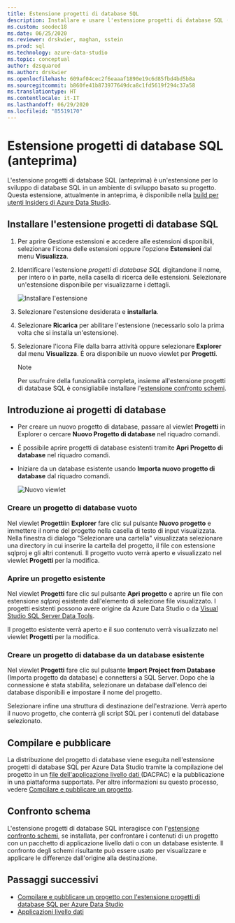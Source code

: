 ```yaml
---
title: Estensione progetti di database SQL
description: Installare e usare l'estensione progetti di database SQL (anteprima) per Azure Data Studio
ms.custom: seodec18
ms.date: 06/25/2020
ms.reviewer: drskwier, maghan, sstein
ms.prod: sql
ms.technology: azure-data-studio
ms.topic: conceptual
author: dzsquared
ms.author: drskwier
ms.openlocfilehash: 609af04cec2f6eaaaf1890e19c6d85fbd4bd5b8a
ms.sourcegitcommit: b860fe41b873977649dca8c1fd5619f294c37a58
ms.translationtype: HT
ms.contentlocale: it-IT
ms.lasthandoff: 06/29/2020
ms.locfileid: "85519170"
---
```

# <a name="sql-database-projects-extension-preview"></a>Estensione progetti di database SQL (anteprima)

L'estensione progetti di database SQL (anteprima) è un'estensione per lo sviluppo di database SQL in un ambiente di sviluppo basato su progetto. Questa estensione, attualmente in anteprima, è disponibile nella [build per utenti Insiders di Azure Data Studio](https://github.com/microsoft/azuredatastudio#try-out-the-latest-insiders-build-from-main).


## <a name="install-the-sql-database-projects-extension"></a>Installare l'estensione progetti di database SQL

1. Per aprire Gestione estensioni e accedere alle estensioni disponibili, selezionare l'icona delle estensioni oppure l'opzione **Estensioni** dal menu **Visualizza**.
2. Identificare l'estensione *progetti di database SQL* digitandone il nome, per intero o in parte, nella casella di ricerca delle estensioni. Selezionare un'estensione disponibile per visualizzarne i dettagli.

   ![Installare l'estensione](media/extensions/sql-database-projects-extension/install-database-projects.png)

3. Selezionare l'estensione desiderata e **installarla**.
4. Selezionare **Ricarica** per abilitare l'estensione (necessario solo la prima volta che si installa un'estensione).
5. Selezionare l'icona File dalla barra attività oppure selezionare **Explorer** dal menu **Visualizza**. È ora disponibile un nuovo viewlet per **Progetti**.

   > [!NOTE]
   > Per usufruire della funzionalità completa, insieme all'estensione progetti di database SQL è consigliabile installare l'[estensione confronto schemi](schema-compare-extension.md).

## <a name="getting-started-with-database-projects"></a>Introduzione ai progetti di database

* Per creare un nuovo progetto di database, passare al viewlet **Progetti** in Explorer o cercare **Nuovo Progetto di database** nel riquadro comandi.
* È possibile aprire progetti di database esistenti tramite **Apri Progetto di database** nel riquadro comandi.
* Iniziare da un database esistente usando **Importa nuovo progetto di database** dal riquadro comandi.

   ![Nuovo viewlet](media/extensions/sql-database-projects-extension/projects-viewlet.png)


### <a name="create-an-empty-database-project"></a>Creare un progetto di database vuoto

 Nel viewlet **Progetti**in **Explorer** fare clic sul pulsante **Nuovo progetto** e immettere il nome del progetto nella casella di testo di input visualizzata.  Nella finestra di dialogo "Selezionare una cartella" visualizzata selezionare una directory in cui inserire la cartella del progetto, il file con estensione sqlproj e gli altri contenuti.
Il progetto vuoto verrà aperto e visualizzato nel viewlet **Progetti** per la modifica.

### <a name="open-an-existing-project"></a>Aprire un progetto esistente

Nel viewlet **Progetti** fare clic sul pulsante **Apri progetto** e aprire un file con estensione *sqlproj* esistente dall'elemento di selezione file visualizzato. I progetti esistenti possono avere origine da Azure Data Studio o da [Visual Studio SQL Server Data Tools](../ssdt/sql-server-data-tools.md).

Il progetto esistente verrà aperto e il suo contenuto verrà visualizzato nel viewlet **Progetti** per la modifica.

### <a name="create-a-database-project-from-an-existing-database"></a>Creare un progetto di database da un database esistente

Nel viewlet **Progetti** fare clic sul pulsante **Import Project from Database** (Importa progetto da database) e connettersi a SQL Server.  Dopo che la connessione è stata stabilita, selezionare un database dall'elenco dei database disponibili e impostare il nome del progetto.

Selezionare infine una struttura di destinazione dell'estrazione.  Verrà aperto il nuovo progetto, che conterrà gli script SQL per i contenuti del database selezionato.

## <a name="build-and-publish"></a>Compilare e pubblicare

La distribuzione del progetto di database viene eseguita nell'estensione progetti di database SQL per Azure Data Studio tramite la compilazione del progetto in un [file dell'applicazione livello dati ](../relational-databases/data-tier-applications/data-tier-applications.md) (DACPAC) e la pubblicazione in una piattaforma supportata. Per altre informazioni su questo processo, vedere [Compilare e pubblicare un progetto](sql-database-project-extension-build.md).

## <a name="schema-compare"></a>Confronto schema
L'estensione progetti di database SQL interagisce con l'[estensione confronto schemi](schema-compare-extension.md), se installata, per confrontare i contenuti di un progetto con un pacchetto di applicazione livello dati o con un database esistente.  Il confronto degli schemi risultante può essere usato per visualizzare e applicare le differenze dall'origine alla destinazione.

## <a name="next-steps"></a>Passaggi successivi

- [Compilare e pubblicare un progetto con l'estensione progetti di database SQL per Azure Data Studio](sql-database-project-extension-build.md)
- [Applicazioni livello dati](../relational-databases/data-tier-applications/data-tier-applications.md)
